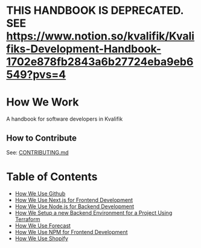 # THIS HANDBOOK IS DEPRECATED. SEE https://www.notion.so/kvalifik/Kvalifiks-Development-Handbook-1702e878fb2843a6b27724eba9eb6549?pvs=4



# How We Work

A handbook for software developers in Kvalifik

## How to Contribute

See: [CONTRIBUTING.md](CONTRIBUTING.md)

# Table of Contents

- [How We Use Github](how-we-use-github.md)
- [How We Use Next.js for Frontend Development](how-we-use-nextjs.md)
- [How We Use Node.js for Backend Development](how-we-use-nodejs.md)
- [How We Setup a new Backend Environment for a Project Using Terraform](how-we-setup-a-new-backend-environment-for-a-project-using-terraform.md)
- [How We Use Forecast](how-we-use-forecast.md)
- [How We Use NPM for Frontend Development](how-we-use-npm.md)
- [How We Use Shopify](how-we-use-shopify.md)
